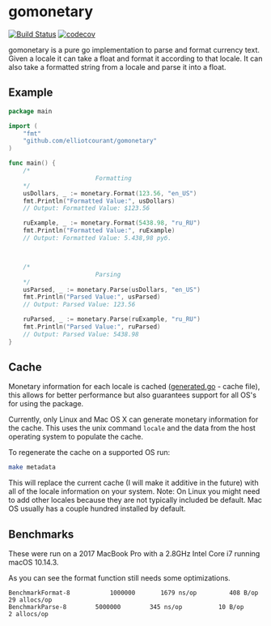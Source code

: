 # gomonetary

[![Build Status](https://travis-ci.com/elliotcourant/gomonetary.svg?branch=master)](https://travis-ci.com/elliotcourant/gomonetary)
[![codecov](https://codecov.io/gh/elliotcourant/gomonetary/branch/master/graph/badge.svg)](https://codecov.io/gh/elliotcourant/gomonetary)

gomonetary is a pure go implementation to parse and format
currency text. Given a locale it can take a float and format
it according to that locale. It can also take a formatted
string from a locale and parse it into a float.

## Example

```go
package main

import (
	"fmt"
	"github.com/elliotcourant/gomonetary"
)

func main() {
	/*
                        Formatting
	*/
	usDollars, _ := monetary.Format(123.56, "en_US")
	fmt.Println("Formatted Value:", usDollars)
	// Output: Formatted Value: $123.56

	ruExample, _ := monetary.Format(5438.98, "ru_RU")
	fmt.Println("Formatted Value:", ruExample)
	// Output: Formatted Value: 5.438,98 руб.



	/*
                        Parsing
	*/
	usParsed, _ := monetary.Parse(usDollars, "en_US")
	fmt.Println("Parsed Value:", usParsed)
	// Output: Parsed Value: 123.56

	ruParsed, _ := monetary.Parse(ruExample, "ru_RU")
	fmt.Println("Parsed Value:", ruParsed)
	// Output: Parsed Value: 5438.98
}
```

## Cache

Monetary information for each locale is cached ([generated.go](generated.go) - cache file), this allows for better
performance but also guarantees support for all OS's for using the
package.

Currently, only Linux and Mac OS X can generate monetary information for
the cache. This uses the unix command `locale` and the data from the host
operating system to populate the cache.

To regenerate the cache on a supported OS run: 

```bash
make metadata
```

This will replace the current cache (I will make it additive in the future)
with all of the locale information on your system. Note: On Linux you might
need to add other locales because they are not typically included be default.
Mac OS usually has a couple hundred installed by default.

## Benchmarks
These were run on a 2017 MacBook Pro with a 2.8GHz Intel Core i7 running macOS 10.14.3.

As you can see the format function still needs some optimizations.
```
BenchmarkFormat-8   	    1000000	      1679 ns/op	     408 B/op	      29 allocs/op
BenchmarkParse-8   	    5000000	       345 ns/op	      10 B/op	       2 allocs/op
```
